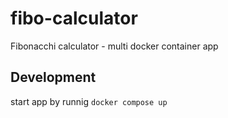 # fibo-calculator
Fibonacchi calculator - multi docker container app

## Development

start app by runnig
`docker compose up`
